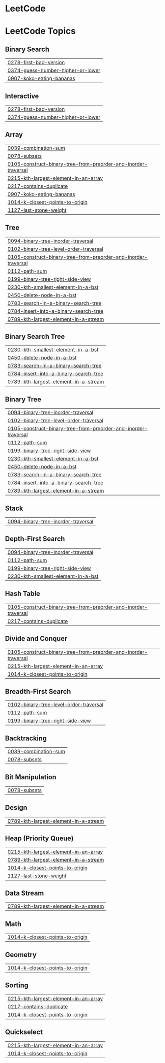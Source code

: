 # LeetCode
<!---LeetCode Topics Start-->
# LeetCode Topics
## Binary Search
|  |
| ------- |
| [0278-first-bad-version](https://github.com/Bulseeye/LeetCode/tree/master/0278-first-bad-version) |
| [0374-guess-number-higher-or-lower](https://github.com/Bulseeye/LeetCode/tree/master/0374-guess-number-higher-or-lower) |
| [0907-koko-eating-bananas](https://github.com/Bulseeye/LeetCode/tree/master/0907-koko-eating-bananas) |
## Interactive
|  |
| ------- |
| [0278-first-bad-version](https://github.com/Bulseeye/LeetCode/tree/master/0278-first-bad-version) |
| [0374-guess-number-higher-or-lower](https://github.com/Bulseeye/LeetCode/tree/master/0374-guess-number-higher-or-lower) |
## Array
|  |
| ------- |
| [0039-combination-sum](https://github.com/Bulseeye/LeetCode/tree/master/0039-combination-sum) |
| [0078-subsets](https://github.com/Bulseeye/LeetCode/tree/master/0078-subsets) |
| [0105-construct-binary-tree-from-preorder-and-inorder-traversal](https://github.com/Bulseeye/LeetCode/tree/master/0105-construct-binary-tree-from-preorder-and-inorder-traversal) |
| [0215-kth-largest-element-in-an-array](https://github.com/Bulseeye/LeetCode/tree/master/0215-kth-largest-element-in-an-array) |
| [0217-contains-duplicate](https://github.com/Bulseeye/LeetCode/tree/master/0217-contains-duplicate) |
| [0907-koko-eating-bananas](https://github.com/Bulseeye/LeetCode/tree/master/0907-koko-eating-bananas) |
| [1014-k-closest-points-to-origin](https://github.com/Bulseeye/LeetCode/tree/master/1014-k-closest-points-to-origin) |
| [1127-last-stone-weight](https://github.com/Bulseeye/LeetCode/tree/master/1127-last-stone-weight) |
## Tree
|  |
| ------- |
| [0094-binary-tree-inorder-traversal](https://github.com/Bulseeye/LeetCode/tree/master/0094-binary-tree-inorder-traversal) |
| [0102-binary-tree-level-order-traversal](https://github.com/Bulseeye/LeetCode/tree/master/0102-binary-tree-level-order-traversal) |
| [0105-construct-binary-tree-from-preorder-and-inorder-traversal](https://github.com/Bulseeye/LeetCode/tree/master/0105-construct-binary-tree-from-preorder-and-inorder-traversal) |
| [0112-path-sum](https://github.com/Bulseeye/LeetCode/tree/master/0112-path-sum) |
| [0199-binary-tree-right-side-view](https://github.com/Bulseeye/LeetCode/tree/master/0199-binary-tree-right-side-view) |
| [0230-kth-smallest-element-in-a-bst](https://github.com/Bulseeye/LeetCode/tree/master/0230-kth-smallest-element-in-a-bst) |
| [0450-delete-node-in-a-bst](https://github.com/Bulseeye/LeetCode/tree/master/0450-delete-node-in-a-bst) |
| [0783-search-in-a-binary-search-tree](https://github.com/Bulseeye/LeetCode/tree/master/0783-search-in-a-binary-search-tree) |
| [0784-insert-into-a-binary-search-tree](https://github.com/Bulseeye/LeetCode/tree/master/0784-insert-into-a-binary-search-tree) |
| [0789-kth-largest-element-in-a-stream](https://github.com/Bulseeye/LeetCode/tree/master/0789-kth-largest-element-in-a-stream) |
## Binary Search Tree
|  |
| ------- |
| [0230-kth-smallest-element-in-a-bst](https://github.com/Bulseeye/LeetCode/tree/master/0230-kth-smallest-element-in-a-bst) |
| [0450-delete-node-in-a-bst](https://github.com/Bulseeye/LeetCode/tree/master/0450-delete-node-in-a-bst) |
| [0783-search-in-a-binary-search-tree](https://github.com/Bulseeye/LeetCode/tree/master/0783-search-in-a-binary-search-tree) |
| [0784-insert-into-a-binary-search-tree](https://github.com/Bulseeye/LeetCode/tree/master/0784-insert-into-a-binary-search-tree) |
| [0789-kth-largest-element-in-a-stream](https://github.com/Bulseeye/LeetCode/tree/master/0789-kth-largest-element-in-a-stream) |
## Binary Tree
|  |
| ------- |
| [0094-binary-tree-inorder-traversal](https://github.com/Bulseeye/LeetCode/tree/master/0094-binary-tree-inorder-traversal) |
| [0102-binary-tree-level-order-traversal](https://github.com/Bulseeye/LeetCode/tree/master/0102-binary-tree-level-order-traversal) |
| [0105-construct-binary-tree-from-preorder-and-inorder-traversal](https://github.com/Bulseeye/LeetCode/tree/master/0105-construct-binary-tree-from-preorder-and-inorder-traversal) |
| [0112-path-sum](https://github.com/Bulseeye/LeetCode/tree/master/0112-path-sum) |
| [0199-binary-tree-right-side-view](https://github.com/Bulseeye/LeetCode/tree/master/0199-binary-tree-right-side-view) |
| [0230-kth-smallest-element-in-a-bst](https://github.com/Bulseeye/LeetCode/tree/master/0230-kth-smallest-element-in-a-bst) |
| [0450-delete-node-in-a-bst](https://github.com/Bulseeye/LeetCode/tree/master/0450-delete-node-in-a-bst) |
| [0783-search-in-a-binary-search-tree](https://github.com/Bulseeye/LeetCode/tree/master/0783-search-in-a-binary-search-tree) |
| [0784-insert-into-a-binary-search-tree](https://github.com/Bulseeye/LeetCode/tree/master/0784-insert-into-a-binary-search-tree) |
| [0789-kth-largest-element-in-a-stream](https://github.com/Bulseeye/LeetCode/tree/master/0789-kth-largest-element-in-a-stream) |
## Stack
|  |
| ------- |
| [0094-binary-tree-inorder-traversal](https://github.com/Bulseeye/LeetCode/tree/master/0094-binary-tree-inorder-traversal) |
## Depth-First Search
|  |
| ------- |
| [0094-binary-tree-inorder-traversal](https://github.com/Bulseeye/LeetCode/tree/master/0094-binary-tree-inorder-traversal) |
| [0112-path-sum](https://github.com/Bulseeye/LeetCode/tree/master/0112-path-sum) |
| [0199-binary-tree-right-side-view](https://github.com/Bulseeye/LeetCode/tree/master/0199-binary-tree-right-side-view) |
| [0230-kth-smallest-element-in-a-bst](https://github.com/Bulseeye/LeetCode/tree/master/0230-kth-smallest-element-in-a-bst) |
## Hash Table
|  |
| ------- |
| [0105-construct-binary-tree-from-preorder-and-inorder-traversal](https://github.com/Bulseeye/LeetCode/tree/master/0105-construct-binary-tree-from-preorder-and-inorder-traversal) |
| [0217-contains-duplicate](https://github.com/Bulseeye/LeetCode/tree/master/0217-contains-duplicate) |
## Divide and Conquer
|  |
| ------- |
| [0105-construct-binary-tree-from-preorder-and-inorder-traversal](https://github.com/Bulseeye/LeetCode/tree/master/0105-construct-binary-tree-from-preorder-and-inorder-traversal) |
| [0215-kth-largest-element-in-an-array](https://github.com/Bulseeye/LeetCode/tree/master/0215-kth-largest-element-in-an-array) |
| [1014-k-closest-points-to-origin](https://github.com/Bulseeye/LeetCode/tree/master/1014-k-closest-points-to-origin) |
## Breadth-First Search
|  |
| ------- |
| [0102-binary-tree-level-order-traversal](https://github.com/Bulseeye/LeetCode/tree/master/0102-binary-tree-level-order-traversal) |
| [0112-path-sum](https://github.com/Bulseeye/LeetCode/tree/master/0112-path-sum) |
| [0199-binary-tree-right-side-view](https://github.com/Bulseeye/LeetCode/tree/master/0199-binary-tree-right-side-view) |
## Backtracking
|  |
| ------- |
| [0039-combination-sum](https://github.com/Bulseeye/LeetCode/tree/master/0039-combination-sum) |
| [0078-subsets](https://github.com/Bulseeye/LeetCode/tree/master/0078-subsets) |
## Bit Manipulation
|  |
| ------- |
| [0078-subsets](https://github.com/Bulseeye/LeetCode/tree/master/0078-subsets) |
## Design
|  |
| ------- |
| [0789-kth-largest-element-in-a-stream](https://github.com/Bulseeye/LeetCode/tree/master/0789-kth-largest-element-in-a-stream) |
## Heap (Priority Queue)
|  |
| ------- |
| [0215-kth-largest-element-in-an-array](https://github.com/Bulseeye/LeetCode/tree/master/0215-kth-largest-element-in-an-array) |
| [0789-kth-largest-element-in-a-stream](https://github.com/Bulseeye/LeetCode/tree/master/0789-kth-largest-element-in-a-stream) |
| [1014-k-closest-points-to-origin](https://github.com/Bulseeye/LeetCode/tree/master/1014-k-closest-points-to-origin) |
| [1127-last-stone-weight](https://github.com/Bulseeye/LeetCode/tree/master/1127-last-stone-weight) |
## Data Stream
|  |
| ------- |
| [0789-kth-largest-element-in-a-stream](https://github.com/Bulseeye/LeetCode/tree/master/0789-kth-largest-element-in-a-stream) |
## Math
|  |
| ------- |
| [1014-k-closest-points-to-origin](https://github.com/Bulseeye/LeetCode/tree/master/1014-k-closest-points-to-origin) |
## Geometry
|  |
| ------- |
| [1014-k-closest-points-to-origin](https://github.com/Bulseeye/LeetCode/tree/master/1014-k-closest-points-to-origin) |
## Sorting
|  |
| ------- |
| [0215-kth-largest-element-in-an-array](https://github.com/Bulseeye/LeetCode/tree/master/0215-kth-largest-element-in-an-array) |
| [0217-contains-duplicate](https://github.com/Bulseeye/LeetCode/tree/master/0217-contains-duplicate) |
| [1014-k-closest-points-to-origin](https://github.com/Bulseeye/LeetCode/tree/master/1014-k-closest-points-to-origin) |
## Quickselect
|  |
| ------- |
| [0215-kth-largest-element-in-an-array](https://github.com/Bulseeye/LeetCode/tree/master/0215-kth-largest-element-in-an-array) |
| [1014-k-closest-points-to-origin](https://github.com/Bulseeye/LeetCode/tree/master/1014-k-closest-points-to-origin) |
<!---LeetCode Topics End-->